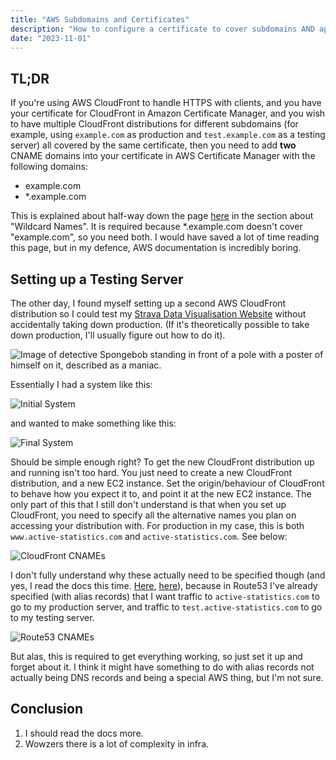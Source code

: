 ```yaml
---
title: "AWS Subdomains and Certificates"
description: "How to configure a certificate to cover subdomains AND apex domain."
date: "2023-11-01"
---
```


## TL;DR

If you're using AWS CloudFront to handle HTTPS with clients, and you have your certificate for CloudFront in Amazon Certificate Manager, and you wish to have multiple CloudFront distributions for different subdomains (for example, using `example.com` as production and `test.example.com` as a testing server) all covered by the same certificate, then you need to add **two** CNAME domains into your certificate in AWS Certificate Manager with the following domains:

- example.com
- \*.example.com

This is explained about half-way down the page [here](https://docs.aws.amazon.com/acm/latest/userguide/acm-certificate.html) in the section about "Wildcard Names". It is required because \*.example.com doesn't cover "example.com", so you need both. I would have saved a lot of time reading this page, but in my defence, AWS documentation is incredibly boring.

## Setting up a Testing Server

The other day, I found myself setting up a second AWS CloudFront distribution so I could test my [Strava Data Visualisation Website](https://active-statistics.com/) without accidentally taking down production. (If it's theoretically possible to take down production, I'll usually figure out how to do it).

![Image of detective Spongebob standing in front of a pole with a poster of himself on it, described as a maniac.](/images/blog/aws-subdomains-and-certificates/spongebob_detective.png)

Essentially I had a system like this:

![Initial System](/images/blog/aws-subdomains-and-certificates/initial_infra.png)

and wanted to make something like this:

![Final System](/images/blog/aws-subdomains-and-certificates/final_infra.png)

Should be simple enough right? To get the new CloudFront distribution up and running isn't too hard. You just need to create a new CloudFront distribution, and a new EC2 instance. Set the origin/behaviour of CloudFront to behave how you expect it to, and point it at the new EC2 instance. The only part of this that I still don't understand is that when you set up CloudFront, you need to specify all the alternative names you plan on accessing your distribution with. For production in my case, this is both `www.active-statistics.com` and `active-statistics.com`. See below:

![CloudFront CNAMEs](/images/blog/aws-subdomains-and-certificates/cloudfront_cnames.png)

I don't fully understand why these actually need to be specified though (and yes, I read the docs this time. [Here](https://docs.aws.amazon.com/AmazonCloudFront/latest/DeveloperGuide/CNAMEs.html), [here](https://docs.aws.amazon.com/Route53/latest/DeveloperGuide/routing-to-cloudfront-distribution.html)), because in Route53 I've already specified (with alias records) that I want traffic to `active-statistics.com` to go to my production server, and traffic to `test.active-statistics.com` to go to my testing server.

![Route53 CNAMEs](/images/blog/aws-subdomains-and-certificates/route53_cnames.png)

But alas, this is required to get everything working, so just set it up and forget about it. I think it might have something to do with alias records not actually being DNS records and being a special AWS thing, but I'm not sure.

## Conclusion

1. I should read the docs more.
2. Wowzers there is a lot of complexity in infra.
